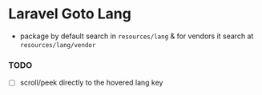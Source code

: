 # Laravel Goto Lang

- package by default search in `resources/lang` & for vendors it search at `resources/lang/vendor`

### TODO

- [ ] scroll/peek directly to the hovered lang key
